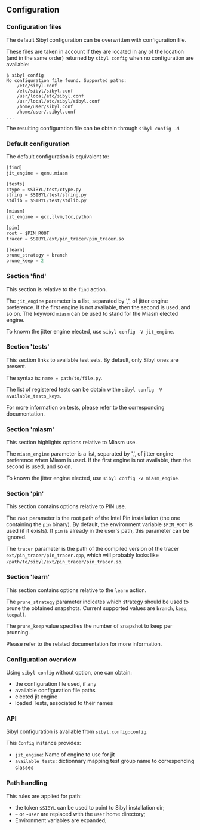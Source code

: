 Configuration
-------------

### Configuration files

The default Sibyl configuration can be overwritten with configuration file.

These files are taken in account if they are located in any of the location (and
in the same order) returned by `sibyl config` when no configuration are
available:
```
$ sibyl config
No configuration file found. Supported paths:
	/etc/sibyl.conf
	/etc/sibyl/sibyl.conf
	/usr/local/etc/sibyl.conf
	/usr/local/etc/sibyl/sibyl.conf
	/home/user/sibyl.conf
	/home/user/.sibyl.conf
...
```

The resulting configuration file can be obtain through `sibyl config -d`.

### Default configuration

The default configuration is equivalent to:

```Python
[find]
jit_engine = qemu,miasm

[tests]
ctype = $SIBYL/test/ctype.py
string = $SIBYL/test/string.py
stdlib = $SIBYL/test/stdlib.py

[miasm]
jit_engine = gcc,llvm,tcc,python

[pin]
root = $PIN_ROOT
tracer = $SIBYL/ext/pin_tracer/pin_tracer.so

[learn]
prune_strategy = branch
prune_keep = 2
```

### Section 'find'

This section is relative to the `find` action.

The `jit_engine` parameter is a list, separated by ',', of jitter engine
preference.
If the first engine is not available, then the second is used, and so on.
The keyword `miasm` can be used to stand for the Miasm elected engine.

To known the jitter engine elected, use `sibyl config -V jit_engine`.

### Section 'tests'

This section links to available test sets. By default, only Sibyl ones are
present.

The syntax is: `name = path/to/file.py`.

The list of registered tests can be obtain withe
`sibyl config -V available_tests_keys`.

For more information on tests, please refer to the corresponding documentation.

### Section 'miasm'

This section highlights options relative to Miasm use.

The `miasm_engine` parameter is a list, separated by ',', of jitter engine
preference when Miasm is used.
If the first engine is not available, then the second is used, and so on.

To known the jitter engine elected, use `sibyl config -V miasm_engine`.

### Section 'pin'

This section contains options relative to PIN use.

The `root` parameter is the root path of the Intel Pin installation (the one
containing the `pin` binary).
By default, the environment variable `$PIN_ROOT` is used (if it exists).
If `pin` is already in the user's path, this parameter can be ignored.

The `tracer` parameter is the path of the compiled version of the tracer
`ext/pin_tracer/pin_tracer.cpp`, which will probably looks like
`/path/to/sibyl/ext/pin_tracer/pin_tracer.so`.

### Section 'learn'

This section contains options relative to the `learn` action.

The `prune_strategy` parameter indicates which strategy should be used to prune
the obtained snapshots. Current supported values are `branch`, `keep`, `keepall`.

The `prune_keep` value specifies the number of snapshot to keep per prunning.

Please refer to the related documentation for more information.

### Configuration overview

Using `sibyl config` without option, one can obtain:
* the configuration file used, if any
* available configuration file paths
* elected jit engine
* loaded Tests, associated to their names

### API

Sibyl configuration is available from `sibyl.config:config`.

This `Config` instance provides:
* `jit_engine`: Name of engine to use for jit
* `available_tests`: dictionnary mapping test group name to corresponding classes

### Path handling

This rules are applied for path:
* the token `$SIBYL` can be used to point to Sibyl installation dir;
* `~` or `~user` are replaced with the `user` home directory;
* Environment variables are expanded;

